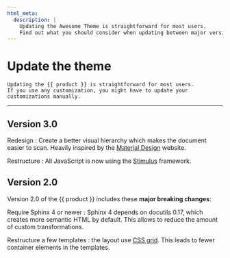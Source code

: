 ```yaml
---
html_meta:
  description: |
    Updating the Awesome Theme is straightforward for most users.
    Find out what you should consider when updating between major versions.
---
```


# Update the theme

```{rst-class} lead
Updating the {{ product }} is straightforward for most users.
If you use any customization, you might have to update your
customizations manually.
```

---

<!-- vale Google.WordList = NO -->

## Version 3.0

<!-- vale Google.Colons = NO -->

Redesign
: Create a better visual hierarchy which makes the document easier to scan. Heavily
inspired by the [Material Design](https://material.io/) website.

Restructure
: All JavaScript is now using the
[Stimulus](https://stimulus.hotwired.dev/) framework.

## Version 2.0

<!-- vale Google.WordList = YES -->

Version 2.0 of the {{ product }} includes these **major breaking changes**:

Require Sphinx 4 or newer
: Sphinx 4 depends on docutils 0.17, which creates more semantic HTML by default.
This allows to reduce the amount of custom transformations.

Restructure a few templates
: the layout use
[CSS grid](https://developer.mozilla.org/en-US/docs/Web/CSS/CSS_Grid_Layout).
This leads to fewer container elements in the templates.
